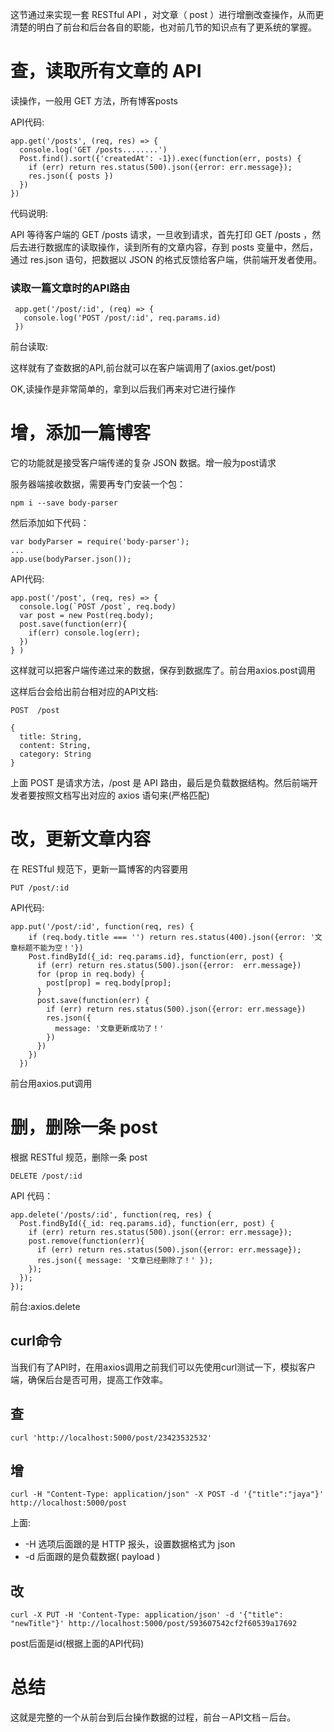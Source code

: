 这节通过来实现一套 RESTful API ，对文章（ post ）进行增删改查操作，从而更清楚的明白了前台和后台各自的职能，也对前几节的知识点有了更系统的掌握。

# 查，读取所有文章的 API

读操作，一般用 GET 方法，所有博客posts

API代码:

```
app.get('/posts', (req, res) => {
  console.log('GET /posts........')
  Post.find().sort({'createdAt': -1}).exec(function(err, posts) {
    if (err) return res.status(500).json({error: err.message});
    res.json({ posts })
  })
})
```

代码说明:

 API 等待客户端的 GET /posts 请求，一旦收到请求，首先打印 GET /posts ，然后去进行数据库的读取操作，读到所有的文章内容，存到 posts 变量中，然后，通过 res.json 语句，把数据以 JSON 的格式反馈给客户端，供前端开发者使用。

### 读取一篇文章时的API路由

```
 app.get('/post/:id', (req) => {
   console.log('POST /post/:id', req.params.id)
 })
 ```

前台读取:

这样就有了查数据的API,前台就可以在客户端调用了(axios.get/post)

OK,读操作是非常简单的，拿到以后我们再来对它进行操作

# 增，添加一篇博客

它的功能就是接受客户端传递的复杂 JSON 数据。增一般为post请求

服务器端接收数据，需要再专门安装一个包：

```
npm i --save body-parser
```

然后添加如下代码：

```
var bodyParser = require('body-parser');
...
app.use(bodyParser.json());
```

API代码:

```
app.post('/post', (req, res) => {
  console.log(`POST /post`, req.body)
  var post = new Post(req.body);
  post.save(function(err){
    if(err) console.log(err);
  })
} )
```
这样就可以把客户端传递过来的数据，保存到数据库了。前台用axios.post调用

这样后台会给出前台相对应的API文档:

```
POST  /post

{
  title: String,
  content: String,
  category: String
}
```

上面 POST 是请求方法，/post 是 API 路由，最后是负载数据结构。然后前端开发者要按照文档写出对应的 axios 语句来(严格匹配)

# 改，更新文章内容

在 RESTful 规范下，更新一篇博客的内容要用

```
PUT /post/:id
```
API代码:

```
app.put('/post/:id', function(req, res) {
    if (req.body.title === '') return res.status(400).json({error: '文章标题不能为空！'})
    Post.findById({_id: req.params.id}, function(err, post) {
      if (err) return res.status(500).json({error:  err.message})
      for (prop in req.body) {
        post[prop] = req.body[prop];
      }
      post.save(function(err) {
        if (err) return res.status(500).json({error: err.message})
        res.json({
          message: '文章更新成功了！'
        })
      })
    })
  })
```
前台用axios.put调用

# 删，删除一条 post

根据 RESTful 规范，删除一条 post

```
DELETE /post/:id
```

API 代码：

```
app.delete('/posts/:id', function(req, res) {
  Post.findById({_id: req.params.id}, function(err, post) {
    if (err) return res.status(500).json({error: err.message});
    post.remove(function(err){
      if (err) return res.status(500).json({error: err.message});
      res.json({ message: '文章已经删除了！' });
    });
  });
});
```
前台:axios.delete

## curl命令

当我们有了API时，在用axios调用之前我们可以先使用curl测试一下，模拟客户端，确保后台是否可用，提高工作效率。

## 查

```
curl 'http://localhost:5000/post/23423532532'
```

## 增

```
curl -H "Content-Type: application/json" -X POST -d '{"title":"jaya"}' http://localhost:5000/post
```
上面:

- -H 选项后面跟的是 HTTP 报头，设置数据格式为 json
- -d 后面跟的是负载数据( payload )

## 改

```
curl -X PUT -H 'Content-Type: application/json' -d '{"title": "newTitle"}' http://localhost:5000/post/593607542cf2f60539a17692
```
post后面是id(根据上面的API代码)

# 总结

这就是完整的一个从前台到后台操作数据的过程，前台－API文档－后台。
